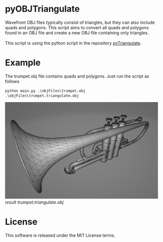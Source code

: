# pyOBJTriangulate
Wavefront OBJ files typically consist of triangles, but they can also include quads and polygons. This script aims to convert all quads and polygons found in an OBJ file and create a new OBJ file containing only triangles.<br><br>
This script is using the python script in the repository [pyTriangulate](https://github.com/StefanJohnsen/pyTriangulate).

# Example
The trumpet.obj file contains quads and polygons. Just run the script as follows 
```
python main.py .\objFiles\trumpet.obj .\objFiles\trumpet.triangulate.obj
```

![Trumpet](https://github.com/StefanJohnsen/pyOBJTriangulate/blob/main/pictures/trumpet.png)
*result trumpet.triangulate.obj*

# License
This software is released under the MIT License terms.
